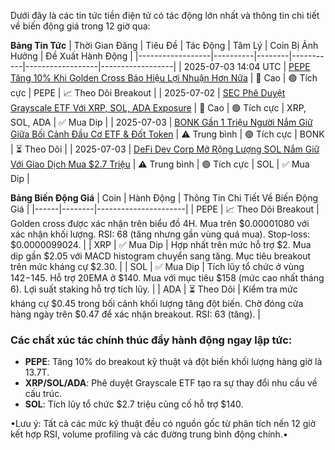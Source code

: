 Dưới đây là các tin tức tiền điện tử có tác động lớn nhất và thông tin chi tiết về biến động giá trong 12 giờ qua:

**Bảng Tin Tức**
| Thời Gian Đăng | Tiêu Đề | Tác Động | Tâm Lý | Coin Bị Ảnh Hưởng | Đề Xuất Hành Động |
|------------------|----------|--------|-----------|------------------|------------------|
| 2025-07-03 14:04 UTC | [PEPE Tăng 10% Khi Golden Cross Báo Hiệu Lợi Nhuận Hơn Nữa](https://www.coindesk.com/markets/2025/07/03/pepe-climbs-10-as-golden-cross-signals-possible-further-gains-in-hot-memecoin-market) | 🚨 Cao | 🟢 Tích cực | PEPE | 📈 Theo Dõi Breakout |
| 2025-07-02 | [SEC Phê Duyệt Grayscale ETF Với XRP, SOL, ADA Exposure](https://www.ccn.com/analysis/crypto/xrp-sol-ada-july-2025-crypto-predictions-sec-grayscale-etf/) | 🚨 Cao | 🟢 Tích cực | XRP, SOL, ADA | ✅ Mua Dip |
| 2025-07-03 | [BONK Gần 1 Triệu Người Nắm Giữ Giữa Bối Cảnh Đầu Cơ ETF & Đốt Token](https://www.coindesk.com/latest-crypto-news) | ⚠️ Trung bình | 🟢 Tích cực | BONK | ⏳ Theo Dõi |
| 2025-07-03 | [DeFi Dev Corp Mở Rộng Lượng SOL Nắm Giữ Với Giao Dịch Mua $2.7 Triệu](https://www.coindesk.com/latest-crypto-news) | ⚠️ Trung bình | 🟢 Tích cực | SOL | ✅ Mua Dip |

**Bảng Biến Động Giá**
| Coin | Hành Động | Thông Tin Chi Tiết Về Biến Động Giá |
|------|--------|----------------------|
| PEPE | 📈 Theo Dõi Breakout | Golden cross được xác nhận trên biểu đồ 4H. Mua trên $0.00001080 với xác nhận khối lượng. RSI: 68 (tăng nhưng gần vùng quá mua). Stop-loss: $0.0000099024. |
| XRP | ✅ Mua Dip | Hợp nhất trên mức hỗ trợ $2. Mua dip gần $2.05 với MACD histogram chuyển sang tăng. Mục tiêu breakout trên mức kháng cự $2.30. |
| SOL | ✅ Mua Dip | Tích lũy tổ chức ở vùng $142-$145. Hỗ trợ 20EMA ở $140. Mua với mục tiêu $158 (mức cao nhất tháng 6). Lợi suất staking hỗ trợ tích lũy. |
| ADA | ⏳ Theo Dõi | Kiểm tra mức kháng cự $0.45 trong bối cảnh khối lượng tăng đột biến. Chờ đóng cửa hàng ngày trên $0.47 để xác nhận breakout. RSI: 63 (tăng). |

### Các chất xúc tác chính thúc đẩy hành động ngay lập tức:
- **PEPE**: Tăng 10% do breakout kỹ thuật và đột biến khối lượng hàng giờ là 13.7T.
- **XRP/SOL/ADA**: Phê duyệt Grayscale ETF tạo ra sự thay đổi nhu cầu về cấu trúc.
- **SOL**: Tích lũy tổ chức $2.7 triệu củng cố hỗ trợ $140.

•Lưu ý: Tất cả các mức kỹ thuật đều có nguồn gốc từ phân tích nến 12 giờ kết hợp RSI, volume profiling và các đường trung bình động chính.•